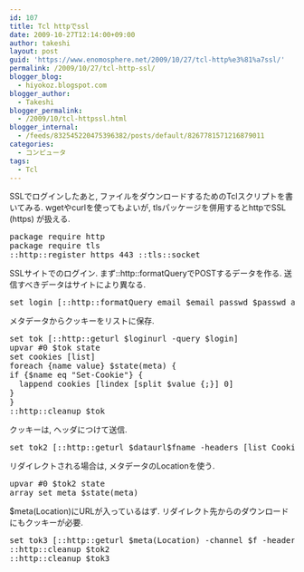 ```yaml
---
id: 107
title: Tcl httpでssl
date: 2009-10-27T12:14:00+09:00
author: takeshi
layout: post
guid: 'https://www.enomosphere.net/2009/10/27/tcl-http%e3%81%a7ssl/'
permalink: /2009/10/27/tcl-http-ssl/
blogger_blog:
  - hiyokoz.blogspot.com
blogger_author:
  - Takeshi
blogger_permalink:
  - /2009/10/tcl-httpssl.html
blogger_internal:
  - /feeds/832545220475396382/posts/default/8267781571216879011
categories:
  - コンピュータ
tags:
  - Tcl
---
```

SSLでログインしたあと, ファイルをダウンロードするためのTclスクリプトを書いてみる. wgetやcurlを使ってもよいが, tlsパッケージを併用するとhttpでSSL (https) が扱える.

<pre>
package require http
package require tls
::http::register https 443 ::tls::socket</pre>
SSLサイトでのログイン. まず::http::formatQueryでPOSTするデータを作る. 送信すべきデータはサイトにより異なる.
<pre>
set login [::http::formatQuery email $email passwd $passwd action login]</pre>
メタデータからクッキーをリストに保存.
<pre>
set tok [::http::geturl $loginurl -query $login]
upvar #0 $tok state
set cookies [list]
foreach {name value} $state(meta) {
if {$name eq "Set-Cookie"} {
  lappend cookies [lindex [split $value {;}] 0]
}
}
::http::cleanup $tok</pre>
クッキーは, ヘッダにつけて送信.
<pre>
set tok2 [::http::geturl $dataurl$fname -headers [list Cookie [join $cookies {;}]]]</pre>
リダイレクトされる場合は, メタデータのLocationを使う.
<pre>
upvar #0 $tok2 state
array set meta $state(meta)</pre>
$meta(Location)にURLが入っているはず.
リダイレクト先からのダウンロードにもクッキーが必要.
<pre>
set tok3 [::http::geturl $meta(Location) -channel $f -headers [list Cookie [join $cookies {;}]]]
::http::cleanup $tok2
::http::cleanup $tok3</pre>
